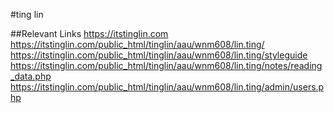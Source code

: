 #ting lin


##Relevant Links
https://itstinglin.com
https://itstinglin.com/public_html/tinglin/aau/wnm608/lin.ting/
https://itstinglin.com/public_html/tinglin/aau/wnm608/lin.ting/styleguide
https://itstinglin.com/public_html/tinglin/aau/wnm608/lin.ting/notes/reading_data.php
https://itstinglin.com/public_html/tinglin/aau/wnm608/lin.ting/admin/users.php


